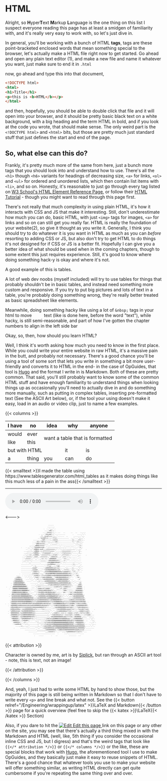 # HTML

<script>    document.getElementById("webMenu").open = true;</script>

<!--TODO: This page is fineeee but could really use a more gental introduction. I really just throw the reader to the wolves pretty quickly-->

Alright, so **H**yper**T**ext **M**arkup **L**anguage is the one thing on this list I suspect everyone reading this page has at least a smidgen of familiarity with, and it's really very easy to work with, so let's just dive in.

In general, you'll be working with a bunch of HTML **tags**, tags are these point-bracketed enclosed words that mean something special to the browser, let's actually make a HTML file right now to get started. Go ahead and open any plain text editor <a class="ptr">(1)</a>, and make a new file and name it whatever you want, just make sure to end it in `.html`

now, go ahead and type this into that document, 

```html
<!DOCTYPE html>
<html>
<h1>Title</h1>
<p>this is <b>HTML</b></p>
</html>
```

and then, hopefully, you should be able to double click that file and it will open into your browser, and it should be pretty basic black text on a white background, with a big heading and the term HTML in bold, and if you look at the code you wrote, that should make sense. The only weird part is the `<!DOCTYPE html>` and `<html>` bits, but those are pretty much just standard stuff that just defines the start and end of the page.

## So, what else can this do?

Frankly, it's pretty much more of the same from here, just a bunch more tags that you should look into and understand how to use. There's all the `<h1>` though `<h6>` variants for headings of decreasing size, `<a>` for links, `<ol>` and `<ul>` for ordered and unordered lists, which then contain list items with `<li>`, and so on. Honestly, it's reasonable to just go through every tag listed on [W3 School's HTML Element Reference Page](https://www.w3schools.com/TAGS/), or follow their [HTML Tutorial](https://www.w3schools.com/html/html_intro.asp) - though you might want to read through this page first.

There's not really that much complexity in using plain HTML, it's how it interacts with CSS and JS that make it interesting. Still, don't underestimate how much you can do, basic HTML, with just `<img>` tags for images, `<a>` for links and so on can still get you really far. HTML is really the foundation of your website<a class="ptr">(2)</a>, so give it thought as you write it. Generally, I think you should try to do whatever it is you want in HTML as much as you can *before* resorting to adding CSS or JS, but also don't try to get HTML to do things it's not designed for if CSS or JS is a better fit. Hopefully I can give you a better idea of what should be used when in the coming chapters, though to some extent this just requires experience. Still, it's good to know where doing something hack-y is okay and where it's not.

A good example of this is tables.

A lot of web dev noobs (myself included) will try to use tables for things that probably shouldn't be in basic tables, and instead need something more custom and responsive. If you try to put big pictures and lots of text in a table, you're probably doing something wrong, they're really better treated as basic spreadsheet like elements.

<p>Meanwhile, doing something hacky like using a lot of <code>&ampnbsp;</code> tags in your html to move &nbsp;&nbsp;&nbsp;&nbsp;&nbsp;&nbsp;&nbsp;&nbsp; text (like is done here, before the word "text"), while hacky, is still semi-reasonable, and part of how I've gotten the chapter numbers to align in the left side bar<p>
Okay, so, then, how should you learn HTML?


Well, I think it's worth asking how much you need to know in the first place. While you could write your entire website in raw HTML, it's a massive pain in the butt, and probably not necessary. There's a good chance you'll be using a tool of some sort that lets you write in something a bit more user-friendly and converts it to HTML in the end- in the case of OpGuides, that tool is [Hugo](https://gohugo.io) and the format I write in is Markdown. Both of these are pretty common. That said, you'll still probably want to know some of the common HTML stuff and have enough familiarity to understand things when looking things up as occasionally you'll need to actually dive in and do something more manually, such as putting in complex tables, inserting pre-formatted text (See the ASCII Art below), or, if the tool your using doesn't make it easy, load in an audio or video clip, just to name a few examples.

{{< columns >}}

<table>
<thead>
  <tr>
    <th>I have</th>
    <th>no</th>
    <th>idea</th>
    <th>why</th>
    <th>anyone</th>
  </tr>
</thead>
<tbody>
  <tr>
    <td>would</td>
    <td>ever</td>
    <td colspan="3" rowspan="2">want a table that is formatted</td>
  </tr>
  <tr>
    <td>like</td>
    <td>this</td>
  </tr>
  <tr>
    <td colspan="3">but with HTML</td>
    <td>it</td>
    <td>is</td>
  </tr>
  <tr>
    <td>a</td>
    <td>thing</td>
    <td>you</td>
    <td>can</td>
    <td>do</td>
  </tr>
</tbody>
</table>
{{< smalltext >}}I made the table using https://www.tablesgenerator.com/html_tables as it makes doing things like this much less of a pain in the ass{{< /smalltext >}}

<hr>

<audio controls loop src="/sounds/ChordSeq02.mp3"></audio>

<--->

<style>
    pre.art{
    font-size: 5px;
    font-family: monospace;
    background-color: #2220 !important;
    }
</style>



<pre class="art">
                                              ......                                                
                                             ........                                               
                                         .  ...',,,'..                                              
                                          ....:odl:;..                                              
                                        ....;oxxxl:;... ...   ..      ..   ..   ......              
                                    . ....'cdxxddl:;'...........        .    .....','.              
                                     .;l,,oxxdlccc::;,,'.......  ..      ........',,.               
                                   ..'oxoddlcc::;::llcc;............  ..,'....';;,,'.               
                              ....,,..,cddl:::::;,;cooxo,..............:o;...,clc:;..               
                             ....;dxc;ldxoc:::;;,,;;:cdx:..............'c:'';cc;;:,.                
                             ...'o00xoxxxo;,,,''.',,,,;:'................'',:;,,;:.                 
                          ...,,,o0K0xxxxxc'.....''''''''.',,'...............'.';c;.                 
                 .    . ..'',,,lOXXOdxxxdc..',;:::::::;;,,,,,,,',''''.'''.....':c,.                 
                      ..''',,';dKNKd:oxdl;,;ccccccccc:;'..',,,;:::;;;;;,;;,'...;:'    .             
                    ...,;:::;,:xKNKd;:c:clllllllcccc;'.....,;ccccccccc:,,,,,'.'c:.                  
                    ..,;:::;,;lk0K0x;.':llooooool:;,,;::;'.';llolccccc;'......:l,.                  
                   ..',;::cc:,cxO0Oo,':ccccccllc;;;clool:'.',clllccc:;'......',,.     .             
                  ...';ccccc;',cool,.;ccccccc:,':xkkkxoc,.,;';ccc:;:;,.......''..                   
                  ..';ccccc:,''',,'..,:cc::c;''cOK00Odc,.',,.':cc;,,,'...'....'..                   
                  ..,;:;;::;,'.......';;;;;,.'l0XXXKOkxoll:,..:c:,''.....'.......                   
                  .'''..',,,'........''''''..ckKXNNNXX0kdol:'';:,.......,;'.......                  
                 .........'..........'......,coxO0Okoc:;;;,''..........,:c;...''..                  
                 ...........'',:c,........',:lloo:,,;;:ldd,..... .......';'...,;'..                 
                 ...........,coodl'......';oOKKK0Okxoolcox:.....';;,...:c,....';'..                 
                 ...........,cooddl,...'''lk0XNWWNNNKOkxxdl;',:llllc:,';c;,.':c:'..                 
                 ...........';oddolc;'''',cdx0XNNWWWWNNNXK0koloddddolc,';ll;,;'...                  
               .  ..........,cxkkdoc:::;,':odx0XNNXNNXXXKKKKK0OOOOkxdlc:,;:;c:.                     
            ....  . .....,'..':oxkdlc::llccoxOOKKxoodkO0KKKKKK000OOkxdl;'...cd;.                    
          .;x00kc.   .'..','..';lool:;:lodxxO0KK0o,.'lk0KXNXKKK0Oxol:;'..  ..lk:.                   
         .lXWWNWXd.   ....','..',:cl:;;:ldkO0KKKKK0kl:ok0XNNNXKK0Odl'....    .,c'                   
        .cXWWWWNWNk;.  .....''...',:c::;;:okO0KKKKKK0xllx0KKXKKK00kxl,.',,'.....;.                  
      . .kWNWWWWNNWKl.     ........'';::,;:coxO000KK00Odook0KK000OOxdo:'..''...cd;                  
      . :KWNNWWNNWNWNk,.    ....',;;;;;;;,,,,;clodxxkOkkkolokOkkkkxolcc,. ...,oOOc.                 
 .   . .dNNNNNNNNNWNNNO;.   ....';:cll:::;,;::;;;;::ccodxxxlc:coddoccc:'. ..;x0O0d. .               
    .  'OWNNNXXNNNNNWWNO:. ..''..,:oddololcxOOdc:,,,''',,,;cl:ckkl;,,,,....,x0000O; .               
       :KNNNXNXKKXNNNNNKkc'.'''..,:ldkkkxddOXX0kdlc:;,,''....'l0kc,,;:::,.,xK00O0Oc.                
      .lKNNNXKKKKKXNNKko:,'....'',:ldxOOOxxOKXNX0kxdoc:::;,..'oo;..,:lol:cdkOOkOOOl.                
    . .dKKXXXKKKXNNNNNKOdc;''...,;:coxOO0kxk0XNNNXXKOxoccc:;,,;....,cddclxdxOOOO00k,.               
    . 'kK0OO000KXNNNNNWWNX0kl,.'',:ldO0000Oxk0XNNNWWNXOdllcc:;'..',',;;:ldkO00OOOOOd'               
      ;OK0OOO0000KKKNWWWWNXK0d:;;:cok0KKK00kxdd0NNWWWNNKkdlc::;,,,,;;;;:cokOOOOOkkkOl.              
     .:0K0OOOOO0000KKNWWWNNXOdlccloxO0KKKK0OkdclxKXNNNWWNKOdll:;;;;:codkkkxxkkkkOkk0O;              
     .c00OOOkOOOOOOK0KNNNNN0occclxkO0000000Okkdlclox0XNNNNX0OxolccccloxO00kdodxkOOkO0d. .           
.  . .l0000OxdxkkxkOOkOKXXOdlodxkOOOO0Okxddxkkxoc::coOXNNNNXKOOxolcllok00kc;codxxxxkOOc.            
   . .oOOO00OxoddooooooxkkxoodxkOO0OOOxdooooolc:::::cx0KXXXXK00Oxoolclx0kc,,coddddddxOOl.           
     ,xOkkk00kxocccccoxkkkkkxxdooooodddoolcc:;,,,'',:cdxO0000000kxoolodxl;,;:lodxxdoooxx;.          
     ,kOOkkkOOko::coxkOOOOOOOkxolc:;;;:lcc:;,,,,,''''':ldxkO00OOkxoooollcc:;;:loxxdolloxo.     .    
   . 'x00Okkkkdc:ldxO000K0OOOkoc;;;,,,,;;;::::;,''.'',:ccoddddddoolllol:;:::;,;cdddolcoxkl.  .      
   . 'd00OOOOdc:loxO00KKK000Oxoc;,,,,,,,,,;;;:;'.',;codolc::ccc:c::coooc;:clol;;lollccldkk:..       
     .oO0000koclloxO0KKK000Okdoc;,,,,,,,,,,,,;,.':lodxkkkxolcc::cccclool;:cokOkc;::::cllodo:...     
     .:k00K0Oo::coxO0KK0OOOOxdlc:;,,,,,,,,,,,;;,:odxO000O00OOkxdollllloc;:dk000Od:,;;;,''';::,.     
      'o0KKK0o;;:ldkO0OOkkdlcc:::;,,,,,,,,;:cooloxxOXNNNXXXXXKKK0Oxocc;;;ck0KKKK0kl,.... ..';:'.    
      .,d0KK0xc:,;lxkkdol;'..''',,,,'',,,;:cloddxkOKNWWWWWWWWNNNNXK0Oxdolclk0KKKK0kc. ..   .';;.    
        ,kKKK0xc,.',cl:,,'.......';;,,,,,;ccloodxk0XWNWWWWWWWWWWNWNXXK0kd:'cO0000OOx,.    ...,;'.   
        .'coddkxo:'.';:;,,........,;'';:;:clodxkkkkKNWWWWWWWWWWWWNNNXKK0kl;cxO0OOkkkc... ...',,..   
           ....,:c;,..,,,'.........;,.'::codxkO00xodOXNNWWWWWWWWNNNXKKKK0kdodkOO0OOOd,.....','..    
         .      .......','......''',,''';codkO0KKOkdcoOXNWWWWNWWNNNXKKKK0OkdoxOOOOOOo'.........     
                     ............',,,,,,,,;cdk000000ko::lx0KKXXXKKK0OOOOOkkdodkxxxxd:.......        
                         .........''''''''',,;coooolc:'...''';:;:lodddddooolllollc:'...             
                              .......................   .      ...'.........''''....                
                               .    .....        .    ..            ........  ...                   

</pre>

{{< attribution >}}

Character is owned by me, art is by [Siplick](https://www.deviantart.com/siplick), but ran through an ASCII art tool - note, this is text, not an image!

{{< /attribution >}}

 {{< /columns >}}

And, yeah, I just had to write some HTML by hand to show those, but the majority of this page is still being written in Markdown so that I don't have to write every `<p>` and line break and what not. See the {{< button relref="/Engineering/wrappingup/latex" >}}LaTeX and Markdown{{< /button >}} page for a quick overview (feel free to skip the {{< katex >}}\LaTeX{{< /katex >}} Section)

Also, if you dare to hit the <a href="https://github.com/VegaDeftwing/OpGuidesHugoSrc/tree/main/content//Design/web/langs/html.md" target="_blank" rel="noopener">
<img src="/svg/edit.svg" class="book-icon" alt="Edit">
<span>Edit this page</span>
</a> link on this page or any other on the site, you may see that there's actually a third thing mixed in with the Markdown and HTML (well, like, 5th thing if you consider the occasional inline CSS and JS, but I digress) and that's the weird tags that look like `{{</* attribution */>}}` or `{{</* columns */>}}` or the like, these are special blocks that work with [Hugo](https://gohugo.io), the aforementioned tool I use to make OpGuides, and they basically just make it easy to reuse snippets of HTML. There's a good chance that whatever tools you use to make your website will offer something similar, as writing HTML directly can get quite cumbersome if you're repeating the same thing over and over.

<ol hidden id="footnotes">
    <li>Note, this means <b>NOT</b> Microsoft Word, but Notepad will work. If you want, now is a good time to grab https://code.visualstudio.com</li>
    <li>Usually. In some cases a website will have very, very little html but still be quite complex, but those tend to start going into web app teritory, like https://squoosh.app where you can press f12→Elements and see there's really not much there, because almost everything is being done in JavaScript. There's nothing wrong with doing webdev this way, but it's significantly more advanced! For the vast majority of websites, the HTML really is the foundation.</li>
</ol>
